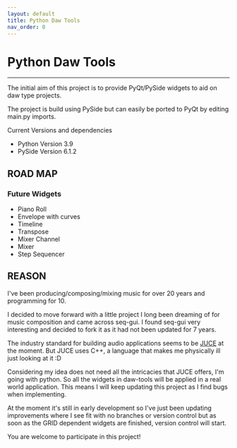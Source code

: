 ```yaml
---
layout: default
title: Python Daw Tools
nav_order: 0
---
```


# Python Daw Tools

***

The initial aim of this project is to provide PyQt/PySide widgets to aid on daw type projects.

The project is build using PySide but can easily be ported to PyQt by editing main.py imports.


Current Versions and dependencies
* Python Version 3.9
* PySide Version 6.1.2


ROAD MAP
--------

### Future Widgets
* Piano Roll
* Envelope with curves
* Timeline
* Transpose
* Mixer Channel
* Mixer
* Step Sequencer


REASON
------
I've been producing/composing/mixing music for over 20 years and programming for 10.

I decided to move forward with a little project I long been dreaming of for music composition and came across seq-gui.
I found seq-gui very interesting and decided to fork it as it had not been updated for 7 years.

The industry standard for building audio applications seems to be [JUCE](https://juce.com/) at the moment.
But JUCE uses C++, a language that makes me physically ill just looking at it :D

Considering my idea does not need all the intricacies that JUCE offers, I'm going with python.
So all the widgets in daw-tools will be applied in a real world application.
This means I will keep updating this project as I find bugs when implementing.

At the moment it's still in early development so I've just been updating improvements where I see fit with no branches or version
control but as soon as the GRID dependent widgets are finished, version control will start.

You are welcome to participate in this project!
